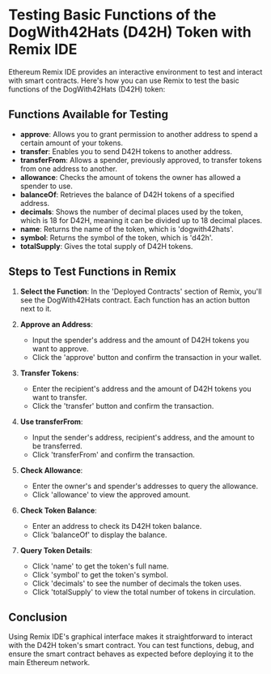# Testing Basic Functions of the DogWith42Hats (D42H) Token with Remix IDE

Ethereum Remix IDE provides an interactive environment to test and interact with smart contracts. Here's how you can use Remix to test the basic functions of the DogWith42Hats (D42H) token:

## Functions Available for Testing

- **approve**: Allows you to grant permission to another address to spend a certain amount of your tokens.
- **transfer**: Enables you to send D42H tokens to another address.
- **transferFrom**: Allows a spender, previously approved, to transfer tokens from one address to another.
- **allowance**: Checks the amount of tokens the owner has allowed a spender to use.
- **balanceOf**: Retrieves the balance of D42H tokens of a specified address.
- **decimals**: Shows the number of decimal places used by the token, which is 18 for D42H, meaning it can be divided up to 18 decimal places.
- **name**: Returns the name of the token, which is 'dogwith42hats'.
- **symbol**: Returns the symbol of the token, which is 'd42h'.
- **totalSupply**: Gives the total supply of D42H tokens.

## Steps to Test Functions in Remix

1. **Select the Function**: In the 'Deployed Contracts' section of Remix, you'll see the DogWith42Hats contract. Each function has an action button next to it.

2. **Approve an Address**:
    - Input the spender's address and the amount of D42H tokens you want to approve.
    - Click the 'approve' button and confirm the transaction in your wallet.

3. **Transfer Tokens**:
    - Enter the recipient's address and the amount of D42H tokens you want to transfer.
    - Click the 'transfer' button and confirm the transaction.

4. **Use transferFrom**:
    - Input the sender's address, recipient's address, and the amount to be transferred.
    - Click 'transferFrom' and confirm the transaction.

5. **Check Allowance**:
    - Enter the owner's and spender's addresses to query the allowance.
    - Click 'allowance' to view the approved amount.

6. **Check Token Balance**:
    - Enter an address to check its D42H token balance.
    - Click 'balanceOf' to display the balance.

7. **Query Token Details**:
    - Click 'name' to get the token's full name.
    - Click 'symbol' to get the token's symbol.
    - Click 'decimals' to see the number of decimals the token uses.
    - Click 'totalSupply' to view the total number of tokens in circulation.

## Conclusion

Using Remix IDE's graphical interface makes it straightforward to interact with the D42H token's smart contract. You can test functions, debug, and ensure the smart contract behaves as expected before deploying it to the main Ethereum network.
